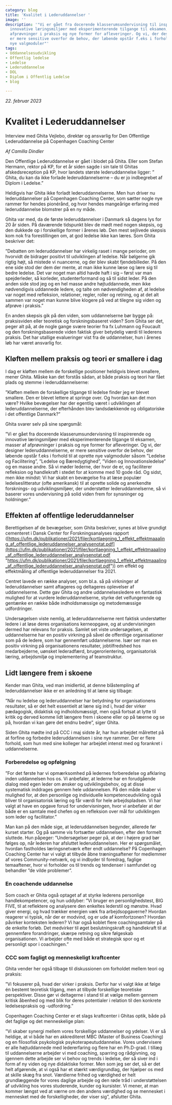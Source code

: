 ```yaml
---
category: blog
title: 'Kvalitet i Lederuddannelser '
image: ''
description: '"Vi er gået fra docerende klasserumsundervisning til inspirerende og
  innovative læringsmiljøer med eksperimenterende tilgange til eksamen, masser af
  afprøvninger i praksis og nye former for afleveringer. Og vi, der designer lederuddannelserne,
  er mere sensitive overfor de behov, der løbende opstår f.eks i forhold til at oprette
  nye valgmoduler"'
tags:
- Uddannelsesudvikling
- Offentlig ledelse
- Ledelse
- Lederuddannelse
- DOL
- Diplom i Offentlig Ledelse
- blog

---
```

_22. februar 2023_

# Kvalitet i Lederuddannelser

Interview med Ghita Vejlebo, direktør og ansvarlig for Den Offentlige Lederuddannelse på Copenhagen Coaching Center

_Af Camilla Dindler_

Den Offentlige Lederuddannelse er gået i blodet på Ghita. Eller som Stefan Hermann, rektor på KP, for et år siden sagde i sin tale til Ghitas afskedsreception på KP, hvor landets største lederuddannelse ligger: ” Ghita, du kan da ikke forlade lederuddannelserne – du er jo indbegrebet af Diplom i Ledelse.”

Heldigvis har Ghita ikke forladt lederuddannelserne. Men hun driver nu lederuddannelser på Copenhagen Coaching Center, som sætter nogle nye rammer for hendes pionérånd, og hvor hendes mangeårige erfaring med lederuddannelse blomstrer på en ny måde.

Ghita var med, da de første lederuddannelser i Danmark så dagens lys for 20 år siden. På daværende tidspunkt blev de mødt med nogen skepsis, og den dukkede op i forskellige former i årenes løb. Den mest sejlivede skepsis kom nok fra forestillingen om, at god ledelse ikke kan læres. Som Ghita beskriver det:

”Debatten om lederuddannelser har virkelig raset i mange perioder, om hvorvidt de bidrager positivt til udviklingen af ledelse. Når bølgerne gik rigtig højt, så mistede vi nuancerne, og der blev skabt fjendebilleder. På den ene side stod der dem der mente, at man ikke kunne læse og lære sig til bedre ledelse. Det var noget man altid havde haft i sig – først var man spejderleder, så korleder, studenterformand og så til sidst leder. På den anden side stod jeg og en hel masse andre højtuddannede, men ikke nødvendigvis uddannede ledere, og talte om nødvendigheden af, at ledelse var noget med refleksion, relationer, regler, roller og retning, og at det alt sammen var noget man kunne blive klogere på ved at tilegne sig viden og afprøve i praksis.”

En anden skepsis gik på den viden, som uddannelserne bør bygge på: praksisviden eller teoretisk og forskningsbaseret viden? Som Ghita ser det, peger alt på, at de nogle gange svære teorier fra fx Luhmann og Foucault og den forskningsbaserede viden faktisk giver betydelig værdi til lederens praksis. Det har utallige evalueringer vist fra de uddannelser, hun i årenes løb har været ansvarlig for.

## Kløften mellem praksis og teori er smallere i dag

I dag er kløften mellem de forskellige positioner heldigvis blevet smallere, mener Ghita. Måske kan det forstås sådan, at både praksis og teori har fået plads og stemme i lederuddannelserne:

”Kløften mellem de forskellige tilgange til ledelse finder jeg er blevet smallere. Den er blevet lettere at springe over. Og hvordan kan det mon være? Hvilke bevægelser har der egentlig været i udviklingen af lederuddannelserne, der efterhånden blev landsdækkende og obligatoriske i det offentlige Danmark?”

Ghita svarer selv på sine spørgsmål:

”Vi er gået fra docerende klasserumsundervisning til inspirerende og innovative læringsmiljøer med eksperimenterende tilgange til eksamen, masser af afprøvninger i praksis og nye former for afleveringer. Og vi, der designer lederuddannelserne, er mere sensitive overfor de behov, der løbende opstår f.eks i forhold til at oprette nye valgmoduler såsom ”Ledelse og Facilitering”, ”Ledelse og Bæredygtighed”, ”Viden og Innovationsledelse” og en masse andre. Så vi møder lederne, der hvor de er, og faciliterer refleksion og handlekraft i stedet for at komme med 10 gode råd. Og sidst, men ikke mindst: Vi har skabt en bevægelse fra at læse populær ledelseslitteratur (ofte amerikansk) til at oprette solide og anerkendte forsknings- og udviklingsmiljøer, der understøtter lederuddannelserne, så vi baserer vores undervisning på solid viden frem for synsninger og holdninger.”

## Effekten af offentlige lederuddannelser

Berettigelsen af de bevægelser, som Ghita beskriver, synes at blive grundigt cementeret i Dansk Center for Forskningsanalyses rapport ([https://ufm.dk/publikationer/2021/filer/kortlaegning_1_effekt_effektmaaaling_af_offentlige_lederuddannelser_analysenotat.pdf](https://ufm.dk/publikationer/2021/filer/kortlaegning_1_effekt_effektmaaaling_af_offentlige_lederuddannelser_analysenotat.pdf "https://ufm.dk/publikationer/2021/filer/kortlaegning_1_effekt_effektmaaaling_af_offentlige_lederuddannelser_analysenotat.pdf")) om effekt og effektmåling af offentlige lederuddannelser fra 2021.

Centret lavede en række analyser, som bl.a. så på virkninger af lederuddannelser samt aftageres og deltageres oplevelser af uddannelserne. Dette gav Ghita og andre uddannelsesledere en fantastisk mulighed for at vurdere lederuddannelserne, styrke det velfungerende og gentænke en række både indholdsmæssige og metodemæssige udfordringer.

Undersøgelsen viste nemlig, at lederuddannelserne rent faktisk understøtter ledere i at løse deres organisations kerneopgave, og at undervisningen dermed har relevans for praksis. Samlet set viste undersøgelsen, at uddannelserne har en positiv virkning på såvel de offentlige organisationer som på de ledere, som har gennemført uddannelserne. Især ser man en positiv virkning på organisationens resultater, jobtilfredshed hos medarbejderne, uønsket lederadfærd, brugerorientering, organisatorisk læring, arbejdsmiljø og implementering af teamstruktur.

## Lidt længere frem i skoene

Kender man Ghita, ved man imidlertid, at denne blåstempling af lederuddannelser ikke er en anledning til at læne sig tilbage:

”Når nu ledelse og lederuddannelser har betydning for organisationens resultater, så er det helt essentielt at læne sig ind i, hvad der virker pædagogisk, didaktisk og indholdsmæssigt, men også fortsat at lytte til kritik og derved komme lidt længere frem i skoene eller op på tæerne og se på, hvordan vi kan gøre det endnu bedre”, siger Ghita.

Siden Ghita mødte ind på CCC i maj sidste år, har hun arbejdet målrettet på at forfine og forbedre lederuddannelsen i sine nye rammer. Der er flere forhold, som hun med sine kolleger har arbejdet intenst med og forankret i uddannelserne.

### Forberedelse og opfølgning

”For det første har vi opmærksomhed på ledernes forberedelse og afklaring inden uddannelsen hos os. Vi anbefaler, at lederne har en forudgående dialog med egen leder om ønsker og udviklingsbehov, og at disse systematisk inddrages gennem hele uddannelsen. På den måde skaber vi mulighed for, at den personlige og individuelle kompetenceudvikling også bliver til organisatorisk læring og får værdi for hele arbejdspladsen. Vi har valgt at have en opgave forud for undervisningen, hvor vi anbefaler at der både er en samtale med chefen og en refleksion over mål for udviklingen som leder og facilitator.”

Man kan på den måde sige, at lederuddannelsen begynder, allerede før kurset starter. Og på samme vis fortsætter uddannelsen, efter den formelt sluttede. Hun påpeger: ”Undersøgelser peger på, at der i højere grad bør følges op, når lederen har afsluttet lederuddannelsen. Her er spørgsmålet, hvordan fastholdes læringsnetværk efter endt uddannelse? På Copenhagen Coaching Center har vi valgt at tilbyde åbne træningsaftener for medlemmer af vores Community-netværk, og vi indbyder til foredrag, faglige temaaftener, hvor vi forholder os til trends og tendenser i samfundet og behandler ”de vilde problemer”.

### En coachende uddannelse

Som coach er Ghita også optaget af at styrke lederens personlige handlekompetencer, og hun uddyber: ”Vi bruger en personlighedstest, BIG FIVE, til at reflektere og analysere den enkeltes lederstil og mønstre. Hvad giver energi, og hvad trækker energien væk fra arbejdsopgaverne? Hvordan reagerer vi typisk, når der er modvind, og er ude af komfortzonen? Hvordan påvirker konteksten lederen? Vi har også koblet flere coachingsamtaler på de enkelte forløb. Det medvirker til øget beslutningskraft og handlekraft til at gennemføre forandringer, skærpe retning og sikre følgeskab organisationen. Vi arbejder ofte med både et strategisk spor og et personligt spor i coachingen.”

### CCC som fagligt og menneskeligt kraftcenter

Ghita vender her også tilbage til diskussionen om forholdet mellem teori og praksis:

”Vi fokuserer på, hvad der virker i praksis. Derfor har vi valgt ikke at følge én bestemt teoretisk tilgang, men at tilbyde forskellige teoretiske perspektiver. Disse gør vi deltagerne i stand til at vælge mellem gennem kritisk åbenhed og med blik for deres potentialer i relation til den konkrete ledelsespraksis og -udfordring.”

Copenhagen Coaching Center er et slags kraftcenter i Ghitas optik, både på det faglige og det menneskelige plan:

”Vi skaber synergi mellem vores forskellige uddannelser og ydelser. Vi er så heldige, at vi både har en akkrediteret MBC (Master of Business Coaching) og en filosofisk psykologisk psykoterapeutuddannelse. Vores undervisere er alle højtuddannede med ledererfaring og flere har en Ph.D-grad. I tillæg til uddannelserne arbejder vi med coaching, sparring og rådgivning, og igennem dette arbejde ser vi behov og trends i ledelse, der så siver ind i form af ny viden og nye didaktiske former. Men som jeg ser det, så er det helt afgørende, at vi også har et stærkt værdigrundlag, der hjælper os med at skille skæg fra snot. Værdierne frihed og værdighed er helt grundlæggende for vores daglige arbejde og den røde tråd i understøttelsen af udvikling hos vores studerende, kunder og kursister. Vi mener, at man kommer længst ved at værne om den andens værdighed og se mennesket i mennesket med de forskelligheder, der viser sig”, afslutter Ghita.